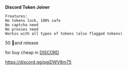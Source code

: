 **Discord Token Joiner**

    Freatures:
    No tokens lock, 100% safe
    No captcha need
    No proxies need
    Workis with all types of tokens (also flagged tokens)

50 🌟and release

for buy cheap in [DISCORD](https://discord.gg/pgjDWV8m75)

https://discord.gg/pgjDWV8m75
